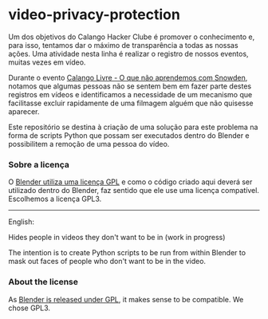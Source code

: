 # video-privacy-protection

Um dos objetivos do Calango Hacker Clube é promover o conhecimento e, para isso, tentamos dar o máximo de transparência a todas as nossas ações. Uma atividade nesta linha é realizar o registro de nossos eventos, muitas vezes em vídeo.

Durante o evento [Calango Livre - O que não aprendemos com Snowden](http://calango.club/temas/calango_livre/2015_06_30-snowden), notamos que algumas pessoas não se sentem bem em fazer parte destes registros em vídeos e identificamos a necessidade de um mecanismo que facilitasse excluir rapidamente de uma filmagem alguém que não quisesse aparecer.

Este repositório se destina à criação de uma solução para este problema na forma de scripts Python que possam ser executados dentro do Blender e possibilitem a remoção de uma pessoa do vídeo.

### Sobre a licença

O [Blender utiliza uma licença GPL](http://www.blender.org/about/license/) e como o código criado aqui deverá ser utilizado dentro do Blender, faz sentido que ele use uma licença compatível. Escolhemos a licença GPL3.

----

English:

Hides people in videos they don't want to be in (work in progress)

The intention is to create Python scripts to be run from within Blender to mask out faces of people who don't want to be in the video.

### About the license

As [Blender is released under GPL](http://www.blender.org/about/license/), it makes sense to be compatible. We chose GPL3.
